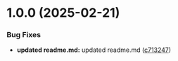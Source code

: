 # 1.0.0 (2025-02-21)


### Bug Fixes

* **updated readme.md:** updated readme.md ([c713247](https://github.com/ElsiKora/Setup-Wizard/commit/c7132476568d97e10f81b3846b5076d9f4047735))
